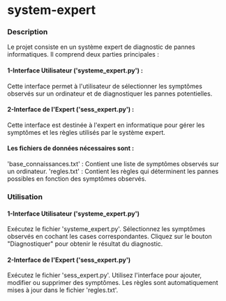 # system-expert
### Description
Le projet consiste en un système expert de diagnostic de pannes informatiques. Il comprend deux parties principales :
#### 1-Interface Utilisateur ('systeme_expert.py') : 
Cette interface permet à l'utilisateur de sélectionner les symptômes observés sur un ordinateur et de diagnostiquer les pannes potentielles.
#### 2-Interface de l'Expert ('sess_expert.py') : 
Cette interface est destinée à l'expert en informatique pour gérer les symptômes et les règles utilisés par le système expert.
#### Les fichiers de données nécessaires sont :
'base_connaissances.txt' : Contient une liste de symptômes observés sur un ordinateur.
'regles.txt' : Contient les règles qui déterminent les pannes possibles en fonction des symptômes observés.
### Utilisation
#### 1-Interface Utilisateur ('systeme_expert.py')
Exécutez le fichier 'systeme_expert.py'.
Sélectionnez les symptômes observés en cochant les cases correspondantes.
Cliquez sur le bouton "Diagnostiquer" pour obtenir le résultat du diagnostic.
#### 2-Interface de l'Expert ('sess_expert.py')
Exécutez le fichier 'sess_expert.py'.
Utilisez l'interface pour ajouter, modifier ou supprimer des symptômes.
Les règles sont automatiquement mises à jour dans le fichier 'regles.txt'.

